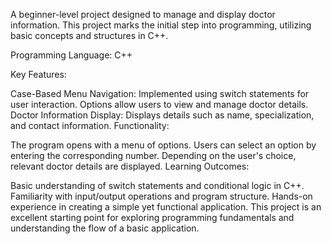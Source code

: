 A beginner-level project designed to manage and display doctor information. This project marks the initial step into programming, utilizing basic concepts and structures in C++.

Programming Language:
C++

Key Features:

Case-Based Menu Navigation:
Implemented using switch statements for user interaction.
Options allow users to view and manage doctor details.
Doctor Information Display:
Displays details such as name, specialization, and contact information.
Functionality:

The program opens with a menu of options.
Users can select an option by entering the corresponding number.
Depending on the user's choice, relevant doctor details are displayed.
Learning Outcomes:

Basic understanding of switch statements and conditional logic in C++.
Familiarity with input/output operations and program structure.
Hands-on experience in creating a simple yet functional application.
This project is an excellent starting point for exploring programming fundamentals and understanding the flow of a basic application.






